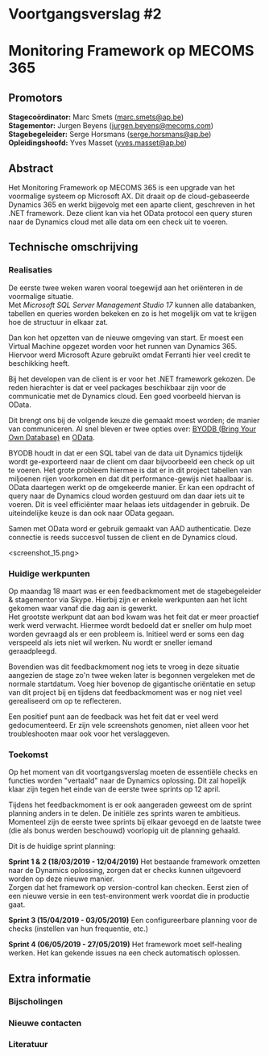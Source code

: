 # Voortgangsverslag #2
# Monitoring Framework op MECOMS 365
## Promotors

**Stagecoördinator:**  Marc Smets (marc.smets@ap.be)  
**Stagementor:**  Jurgen Beyens (jurgen.beyens@mecoms.com)  
**Stagebegeleider:** Serge Horsmans  (serge.horsmans@ap.be)  
**Opleidingshoofd:**  Yves Masset (yves.masset@ap.be)  

<!--Zet hier alle namen+email van je verschillende promotors (stagebegeleider, stagementor). Zeker in vet zetten indien er veranderingen hebben plaatsgevonden-->

## Abstract
<!--Het abstract is een samenvatting van je totale bachelorproef, inclusief reeds gekende resultaten-->
Het Monitoring Framework op MECOMS 365 is een upgrade van het voormalige systeem op Microsoft AX.
Dit draait op de cloud-gebaseerde Dynamics 365 en werkt bijgevolg met een aparte client, geschreven in het .NET framework.
Deze client kan via het OData protocol een query sturen naar de Dynamics cloud met alle data om een check uit te voeren.

## Technische omschrijving

<!--Technische omschrijving van de evolutie van het project tijdens de betrokken periode, met aanduiding van de reeds bekomen resultaten en een planning voor de verdere uitwerking, welke problemen zijn ondervonden en hun oplossingen:-->
<!--Minimum 750 woorden-->

### Realisaties 

De eerste twee weken waren vooral toegewijd aan het oriënteren in de voormalige situatie.  
Met *Microsoft SQL Server Management Studio 17* kunnen alle databanken, tabellen en queries worden bekeken en zo is het
mogelijk om vat te krijgen hoe de structuur in elkaar zat.

Dan kon het opzetten van de nieuwe omgeving van start. Er moest een Virtual Machine opgezet worden voor het runnen van
Dynamics 365. Hiervoor werd Microsoft Azure gebruikt omdat Ferranti hier veel credit te beschikking heeft.

Bij het developen van de client is er voor het .NET framework gekozen. De reden hierachter is dat er veel packages
beschikbaar zijn voor de communicatie met de Dynamics cloud. Een goed voorbeeld hiervan is OData.

Dit brengt ons bij de volgende keuze die gemaakt moest worden; de manier van communiceren. Al snel bleven er twee
opties over: [BYODB (Bring Your Own Database)](https://docs.microsoft.com/en-us/dynamics365/unified-operations/dev-itpro/analytics/export-entities-to-your-own-database)
 en [OData](https://docs.microsoft.com/en-us/dynamics365/unified-operations/dev-itpro/data-entities/odata).
 
BYODB houdt in dat er een SQL tabel van de data uit Dynamics tijdelijk wordt ge-exporteerd naar de client om daar 
bijvoorbeeld een check op uit te voeren. Het grote probleem hiermee is dat er in dit project tabellen van miljoenen rijen
voorkomen en dat dit performance-gewijs niet haalbaar is. OData daartegen werkt op de omgekeerde manier. Er kan een opdracht
of query naar de Dynamics cloud worden gestuurd om dan daar iets uit te voeren. Dit is veel efficiënter maar helaas iets
uitdagender in gebruik. De uiteindelijke keuze is dan ook naar OData gegaan.

Samen met OData word er gebruik gemaakt van AAD authenticatie. Deze connectie is reeds succesvol tussen de client en de 
Dynamics cloud.

<screenshot_15.png>

<!--Kort oplijsting gedane werk zowel onderzoek, analyse als realisaties.-->

### Huidige werkpunten

Op maandag 18 maart was er een feedbackmoment met de stagebegeleider & stagementor via Skype. Hierbij zijn er 
enkele werkpunten aan het licht gekomen waar vanaf die dag aan is gewerkt.  
Het grootste werkpunt dat aan bod kwam was het feit dat er meer proactief werk werd verwacht. Hiermee wordt bedoeld
dat er sneller om hulp moet worden gevraagd als er een probleem is. Initieel werd er soms een dag verspeeld als iets
niet wil werken. Nu wordt er sneller iemand geraadpleegd.

Bovendien was dit feedbackmoment nog iets te vroeg in deze situatie aangezien de stage zo'n twee weken later is begonnen
vergeleken met de normale startdatum. Voeg hier bovenop de gigantische oriëntatie en setup van dit project bij en tijdens
dat feedbackmoment was er nog niet veel gerealiseerd om op te reflecteren.

Een positief punt aan de feedback was het feit dat er veel werd gedocumenteerd. Er zijn vele screenshots genomen,
niet alleen voor het troubleshooten maar ook voor het verslaggeven.
<!--Beschrijven wat de huide focus punten zijn zodat er progressie is in de BAP/Stage-->

### Toekomst

Op het moment van dit voortgangsverslag moeten de essentiële checks en functies worden "vertaald" naar de Dynamics
oplossing. Dit zal hopelijk klaar zijn tegen het einde van de eerste twee sprints op 12 april. 

Tijdens het feedbackmoment is er ook aangeraden geweest om de sprint planning anders in te delen. De initiële zes
sprints waren te ambitieus. Momenteel zijn de eerste twee sprints bij elkaar gevoegd en de laatste twee (die als bonus werden
beschouwd) voorlopig uit de planning gehaald.

Dit is de huidige sprint planning:

**Sprint 1 & 2 (18/03/2019 - 12/04/2019)**
Het bestaande framework omzetten naar de Dynamics oplossing, zorgen dat er checks kunnen uitgevoerd worden op deze nieuwe manier.  
Zorgen dat het framework op version-control kan checken. Eerst zien of een nieuwe versie in een test-environment werk voordat die in productie gaat.

**Sprint 3 (15/04/2019 - 03/05/2019)**
Een configureerbare planning voor de checks (instellen van hun frequentie, etc.)

**Sprint 4 (06/05/2019 - 27/05/2019)**
Het framework moet self-healing werken. Het kan gekende issues na een check automatisch oplossen.

<!--Mogelijk richting naar waar de BAP/Stage kan evolueren in de toekomst-->

## Extra informatie

### Bijscholingen
<!--Bijgewoonde seminaries, presentaties, workshops, bedrijfsbezoeken etc in deze periode (onderwerp, datum, korte samenvatting en beoordeling)-->

### Nieuwe contacten
<!--Nieuwe contacten gemaakt in deze periode (naam, voornaam, e-mail, telefoonnummer, bedrijf, functie, relevantie voor het werk)-->

### Literatuur
<!--Nieuwe contacten gemaakt in deze periode (naam, voornaam, e-mail, telefoonnummer, bedrijf, functie, relevantie voor het onderzoek)-->
